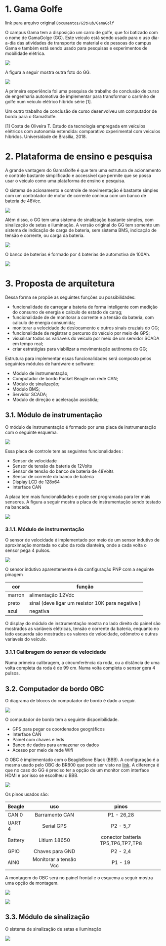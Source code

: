 # 1. Gama Golfe

link para arquivo original `Documentos/GitHub/GamaGolf`

O campus Gama tem a disposição um carro de golfe, que foi batizado com o nome de GamaGolge (GG). 
Este veículo está sendo usado para o uso dia-a-dia das atividades de transporte de material e de pessoas do campus Gama e também está sendo usado para pesquisas e experimentos de mobilidade elétrica.

![](fotos/IMG_3771.jpeg)

A figura a seguir mostra outra foto do GG.


![](fotos/IMG_3787.jpeg)

A primeira experiência foi uma pesquisa de trabalho de conclusão de curso de engenharia automotiva de implementar para transformar o carrinho de golfe num veículo elétrico híbrido série [1].

Um outro trabalho de conclusão de curso desenvolveu um computador de bordo para o GamaGolfe.


[1] Costa de Oliveira T. Estudo da tecnologia empregada em veículos elétricos com autonomia estendida: comparativo cxperimental com veiculos híbridos. Universidade de Brasília, 2018.


# 2. Plataforma de ensino e pesquisa

A grande vantagem do GamaGolfe é que tem uma estrutura de acionamento e controle bastante simplificado e accessível que permite que se possa usar o veículo como uma plataforma de ensino e pesquisa. 

O sistema de acionamento e controle de movimentação é bastante simples com um controlador de motor de corrente conínua com um banco de bateria de 48Vcc. 


![](fotos/IMG_3783.jpeg)

Além disso, o GG tem uma sistema de sinalização bastante simples, com sinalização de setas e iluminação.
A versão original do GG tem somente um sistema de indicação de carga de bateria, sem sistema BMS, indicação de tensão e corrente, ou carga da bateria.

![](fotos/IMG_3775.jpeg)



O banco de baterias é formado por 4 baterias de automotiva  de 100Ah.

![](fotos/IMG_3770.jpeg)


# 3. Proposta de arquitetura

Dessa forma se propõe as seguintes funções ou possibilidades:

* funcionalidade de carregar a bateria de forma inteligente com medição do consumo de energia e calculo de estado de carag;
* funcionalidade de de monitorar a corrente e a tensão da bateria, com calculo de energia consumida;
* monitorar a velocidade de deslocamento e outros sinais cruziais do GG;
* funcionalidade de registrar o percurso do veículo por meio de GPS;
* visualisar todos os variaveis do veículo por meio de um servidor SCADA em tempo real;
* criar estratégias para viabilizar a movimentação autônoma do GG;


Estrutura para implementar essas funcionalidades será composto pelos seguintes módulos de hardware e software: 

* Módulo de instrumentação; 
* Computador de bordo Pocket Beagle om rede CAN;
* Módulo de sinalização;
* Módulo BMS;
* Servidor SCADA;
* Módulo de direção e aceleração assistida;


## 3.1. Módulo de instrumentação 

O módulo de instrumentação é formado por uma placa de instrumentação com o seguinte esquema.

![](figuras/Esquema_Mod_instrumentacao2.jpg)

Essa placa de controle tem as seguintes funcionalidades :

* Sensor de velocidade
* Sensor de tensão da bateria de 12Volts
* Sensor de tensão do banco de bateria de 48Volts
* Sensor de corrente do banco de bateria
* Display LCD de 128x64
* Interface CAN

A placa tem mais funcionalidades e pode ser programada para ler mais sensores. A figura a seguir mostra a placa de instrumentação sendo testado na bancada.

 
![](fotos/foto_placa_instrum_lcd.jpg) 

### 3.1.1. Módulo de instrumentação 
 
O sensor de velocidade é implementado por meio de um sensor indutivo de aproximação montada no cubo da roda dianteira, onde a cada volta o sensor pega 4 pulsos.

![](fotos/sensor_velocidade.jpg)

O sensor indutivo aparentemente é da configuração PNP com a seguinte pinagem

| cor | função |
|-----|--------|
| marron | alimentação 12Vdc |
| preto  | sinal (deve ligar um resistor 10K para negativa ) |
| azul   | negativa |

O display do módulo de instrumentação mostra no lado direito do painel são mostrados as variáveis elétricas, tensão e corrente da bateria, enquanto no lado esquerda são mostrados os valores de velocidade, odômetro e outras variaveis do veículo.

### 3.1.1 Calibragem do sensor de velocidade

Numa primeira calibragem, a circumferência da roda, ou a distância de uma volta completa da roda é de 99 cm. Numa volta completa o sensor gera 4 pulsos.



## 3.2. Computador de bordo OBC

O diagrama de blocos do computador de bordo é dado a seguir.

![](figuras/Diagrama_BBB_can_GPS.jpg)

O computador de bordo tem a seguinte disponibilidade.

* GPS para pegar os coordenados geográficos
* Interface CAN
* Painel com chaves e leds
* Banco de dados para armazenar os dados
* Acesso por meio de rede Wifi

O OBC é implementado com o BeagleBone Black (BBB). A configuração é a mesma usado pelo OBC do BR800 que pode ser visto no [link](https://github.com/Tecnomobele-FGA/Computador-de-bordo).
A diferença é que no caso do GG é preciso ter a opção de um monitor com interface HDMI e por isso se escolheu o BBB. 

![](fotos/Foto_BBB_bateria.jpg)

Os pinos usados são:

| Beagle  | uso             | pinos | 
|:--------|:---------------:|:-----:|
| CAN 0   | Barramento CAN  | P1 - 26,28 |
| UART 4  | Serial GPS      | P2 - 5,7   | 
| Battery | Litium 18650    | conector batteria TP5,TP6,TP7,TP8 | 
| GPIO    | Chaves para GND | P2 - 2,4   | 
| AIN0    | Monitorar a tensão Vcc | P1 - 19 |

A montagem do OBC será no painel frontal e o esquema a seguir mostra uma opção de montagem.

![](figuras/Esquema_Montagem_OBC_Instrumtacao.jpg)


![](fotos/Foto_painel_mod_instrum_GamaGolfe.jpg)


## 3.3. Módulo de sinalização

O sistema de sinalização de setas e iluminação

![](fotos/IMG_3780.jpeg)


